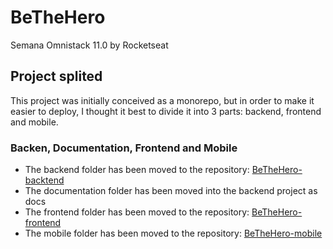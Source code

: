 # BeTheHero
Semana Omnistack 11.0 by Rocketseat

## Project splited

This project was initially conceived as a monorepo, but in order to make it easier to deploy, I thought it best to divide it into 3 parts: backend, frontend and mobile.

### Backen, Documentation, Frontend and Mobile
- The backend folder has been moved to the repository: [BeTheHero-backtend](https://github.com/jonathanccalixto/BeTheHero-backend)
- The documentation folder has been moved into the backend project as docs
- The frontend folder has been moved to the repository: [BeTheHero-frontend](https://github.com/jonathanccalixto/BeTheHero-frontend)
- The mobile folder has been moved to the repository: [BeTheHero-mobile](https://github.com/jonathanccalixto/BeTheHero-mobil)
